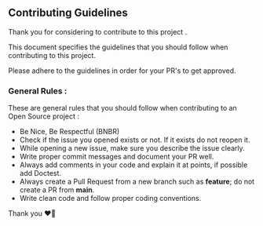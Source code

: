 ## Contributing Guidelines

 Thank you for considering to contribute to this project .
 
 This document specifies the guidelines that you should follow when contributing to this project.
 
 Please adhere to the guidelines in order for your PR's to get approved.

### General Rules :
These are general rules that you should  follow when contributing to an Open Source project :

- Be Nice, Be Respectful (BNBR)
- Check if the issue you opened exists or not. If it exists do not reopen it.
- While opening a new issue, make sure you describe the issue clearly.
- Write proper commit messages and document your PR well.
- Always add comments in your code and explain it at points, if possible add Doctest.
- Always create a Pull Request from a new branch such as **feature**; do not create a PR from **main**.
- Write clean code and follow proper coding conventions.

Thank you ❤🙂
